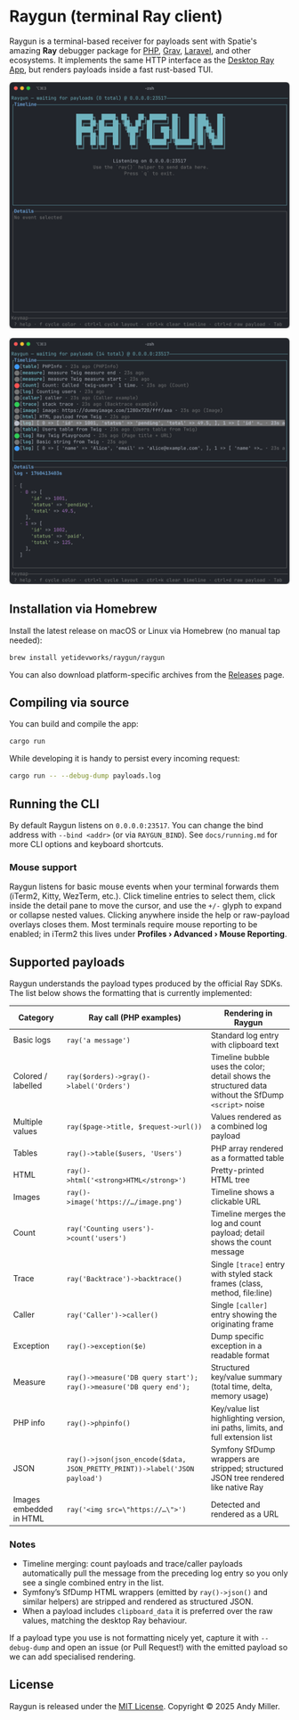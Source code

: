 # Raygun (terminal Ray client)

Raygun is a terminal-based receiver for payloads sent with Spatie's amazing **Ray** debugger package for [PHP](https://myray.app/docs/php/vanilla-php/installation), [Grav](https://github.com/trilbymedia/grav-plugin-grav-ray), [Laravel](https://myray.app/docs/php/laravel/installation), and other ecosystems. It implements the same HTTP interface as the [Desktop Ray App](https://myray.app/), but renders payloads inside a fast rust-based TUI.

![Raygun](docs/raygun-intro.png)

![Raygun](docs/raygun.png)

## Installation via Homebrew

Install the latest release on macOS or Linux via Homebrew (no manual tap
needed):

```bash
brew install yetidevworks/raygun/raygun
```

You can also download platform-specific archives from the
[Releases](https://github.com/yetidevworks/raygun/releases) page.

## Compiling via source

You can build and compile the app:

```bash
cargo run
```

While developing it is handy to persist every incoming request:

```bash
cargo run -- --debug-dump payloads.log
```

## Running the CLI

By default Raygun listens on `0.0.0.0:23517`. You can change the bind address
with `--bind <addr>` (or via `RAYGUN_BIND`). See `docs/running.md` for more CLI
options and keyboard shortcuts.

### Mouse support

Raygun listens for basic mouse events when your terminal forwards them (iTerm2, Kitty, WezTerm, etc.). Click timeline entries to select them, click inside the detail pane to move the cursor, and use the `+/-` glyph to expand or collapse nested values. Clicking anywhere inside the help or raw-payload overlays closes them. Most terminals require mouse reporting to be enabled; in iTerm2 this lives under **Profiles › Advanced › Mouse Reporting**.

## Supported payloads

Raygun understands the payload types produced by the official Ray SDKs. The
list below shows the formatting that is currently implemented:

| Category | Ray call (PHP examples) | Rendering in Raygun |
| --- | --- | --- |
| Basic logs | `ray('a message')` | Standard log entry with clipboard text |
| Colored / labelled | `ray($orders)->gray()->label('Orders')` | Timeline bubble uses the color; detail shows the structured data without the SfDump `<script>` noise |
| Multiple values | `ray($page->title, $request->url())` | Values rendered as a combined log payload |
| Tables | `ray()->table($users, 'Users')` | PHP array rendered as a formatted table |
| HTML | `ray()->html('<strong>HTML</strong>')` | Pretty-printed HTML tree |
| Images | `ray()->image('https://…/image.png')` | Timeline shows a clickable URL |
| Count | `ray('Counting users')->count('users')` | Timeline merges the log and count payload; detail shows the count message |
| Trace | `ray('Backtrace')->backtrace()` | Single `[trace]` entry with styled stack frames (class, method, file:line) |
| Caller | `ray('Caller')->caller()` | Single `[caller]` entry showing the originating frame |
| Exception | `ray()->exception($e)` | Dump specific exception in a readable format |
| Measure | `ray()->measure('DB query start'); ray()->measure('DB query end');` | Structured key/value summary (total time, delta, memory usage) |
| PHP info | `ray()->phpinfo()` | Key/value list highlighting version, ini paths, limits, and full extension list |
| JSON | `ray()->json(json_encode($data, JSON_PRETTY_PRINT))->label('JSON payload')` | Symfony SfDump wrappers are stripped; structured JSON tree rendered like native Ray |
| Images embedded in HTML | `ray('<img src=\"https://…\">')` | Detected and rendered as a URL |

### Notes

- Timeline merging: count payloads and trace/caller payloads automatically pull
  the message from the preceding log entry so you only see a single combined
  entry in the list.
- Symfony’s SfDump HTML wrappers (emitted by `ray()->json()` and similar
  helpers) are stripped and rendered as structured JSON.
- When a payload includes `clipboard_data` it is preferred over the raw values,
  matching the desktop Ray behaviour.

If a payload type you use is not formatting nicely yet, capture it with
`--debug-dump` and open an issue (or Pull Request!) with the emitted payload so we can
add specialised rendering.

## License

Raygun is released under the [MIT License](LICENSE). Copyright © 2025 Andy Miller.
